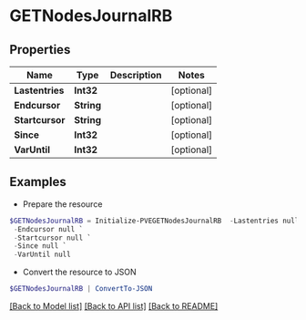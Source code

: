 # GETNodesJournalRB
## Properties

Name | Type | Description | Notes
------------ | ------------- | ------------- | -------------
**Lastentries** | **Int32** |  | [optional] 
**Endcursor** | **String** |  | [optional] 
**Startcursor** | **String** |  | [optional] 
**Since** | **Int32** |  | [optional] 
**VarUntil** | **Int32** |  | [optional] 

## Examples

- Prepare the resource
```powershell
$GETNodesJournalRB = Initialize-PVEGETNodesJournalRB  -Lastentries null `
 -Endcursor null `
 -Startcursor null `
 -Since null `
 -VarUntil null
```

- Convert the resource to JSON
```powershell
$GETNodesJournalRB | ConvertTo-JSON
```

[[Back to Model list]](../README.md#documentation-for-models) [[Back to API list]](../README.md#documentation-for-api-endpoints) [[Back to README]](../README.md)

